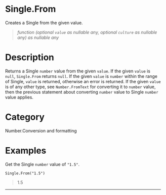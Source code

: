 # Single.From
Creates a Single from the given value.
> _function (optional <code>value</code> as nullable any, optional <code>culture</code> as nullable any) as nullable any_

# Description 
Returns a Single <code>number</code> value from the given <code>value</code>. If the given <code>value</code> is <code>null</code>, <code>Single.From</code> returns <code>null</code>.  If the given <code>value</code> is <code>number</code> within the range of Single, <code>value</code> is returned, otherwise an error is returned. If the given <code>value</code> is of any other type, see <code>Number.FromText</code> for converting it to <code>number</code> value, then the previous statement about converting <code>number</code> value to Single <code>number</code> value applies.
# Category 
Number.Conversion and formatting
# Examples 
Get the Single <code>number</code> value of <code>"1.5"</code>.
```
Single.From("1.5")
```
> 1.5
***

